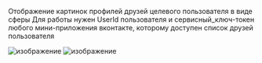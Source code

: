 Отображение картинок профилей друзей целевого пользователя в виде сферы
Для работы нужен UserId пользователя и сервисный_ключ-токен любого мини-приложения вконтакте, которому доступен список друзей пользователя

![изображение](https://github.com/user-attachments/assets/66282163-3cc2-49cc-9a70-ecc2be092f92)
![изображение](https://github.com/user-attachments/assets/818e3a83-2695-445f-a819-4f85af4c9aef)

